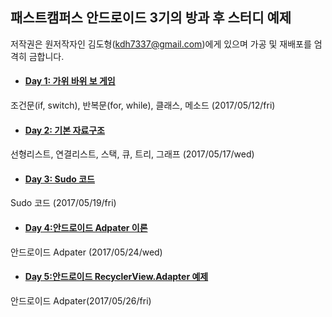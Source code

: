 ## 패스트캠퍼스 안드로이드 3기의 방과 후 스터디 예제

저작권은 원저작자인 김도형(kdh7337@gmail.com)에게 있으며 가공 및 재배포를 엄격히 금합니다.
<br/>

* #### [Day 1: 가위 바위 보 게임  ](https://github.com/kdh7337/fc3AfterSchool/tree/master/Java/src/may_12_rock_scissor_paper)
조건문(if, switch), 반복문(for, while), 클래스, 메소드  (2017/05/12/fri)

* #### [Day 2: 기본 자료구조  ](https://github.com/kdh7337/fc3AfterSchool/tree/master/Java/src/may_17_data_structure)
 선형리스트, 연결리스트, 스택, 큐, 트리, 그래프  (2017/05/17/wed)

* #### [Day 3: Sudo 코드](https://github.com/kdh7337/fc3AfterSchool/tree/master/Others/Sudo)
Sudo 코드 (2017/05/19/fri)

* #### [Day 4:안드로이드 Adpater 이론](https://github.com/kdh7337/fc3AfterSchool/tree/master/Android/app/src/main/java/kr/co/fastcampus/android/adapter)
안드로이드 Adpater (2017/05/24/wed)

* #### [Day 5:안드로이드 RecyclerView.Adapter 예제]()
안드로이드 Adpater(2017/05/26/fri)
